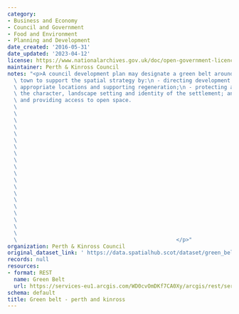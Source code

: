 ```yaml
---
category:
- Business and Economy
- Council and Government
- Food and Environment
- Planning and Development
date_created: '2016-05-31'
date_updated: '2023-04-12'
license: https://www.nationalarchives.gov.uk/doc/open-government-licence/version/3/
maintainer: Perth & Kinross Council
notes: "<p>A council development plan may designate a green belt around a city or\
  \ town to support the spatial strategy by:\n - directing development to the most\
  \ appropriate locations and supporting regeneration;\n - protecting and enhancing\
  \ the character, landscape setting and identity of the settlement; and\n - protecting\
  \ and providing access to open space.                                          \
  \                                                                              \
  \                                                                              \
  \                                                                              \
  \                                                                              \
  \                                                                              \
  \                                                                              \
  \                                                                              \
  \                                                                              \
  \                                                                              \
  \                                                                              \
  \                                                                              \
  \                                                                              \
  \                                                                              \
  \                                                                              \
  \                                                                              \
  \                                                                              \
  \                                                                              \
  \                                                                              \
  \                                                                              \
  \                                                                              \
  \                                                  </p>"
organization: Perth & Kinross Council
original_dataset_link: ' https://data.spatialhub.scot/dataset/green_belt-pk'
records: null
resources:
- format: REST
  name: Green Belt
  url: https://services-eu1.arcgis.com/WD0cvOmDKf7CA0Xy/arcgis/rest/services/LDP2_Green_Belt/FeatureServer/6/query?outFields=*&where=1%3D1
schema: default
title: Green belt - perth and kinross
---
```

